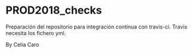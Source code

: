 # PROD2018_checks

Preparación del repositorio para integración continua con travis-ci.
Travis necesita los fichero yml.

By Celia Caro
